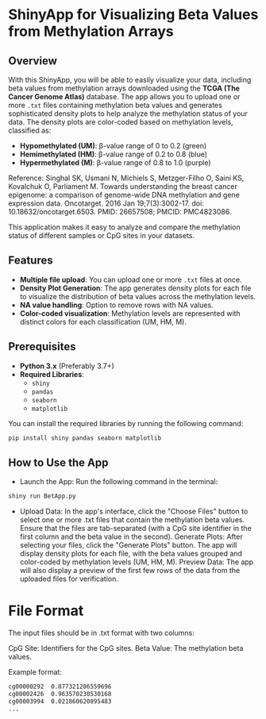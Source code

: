 # ShinyApp for Visualizing Beta Values from Methylation Arrays

## Overview

With this ShinyApp, you will be able to easily visualize your data, including beta values from methylation arrays downloaded using the **TCGA (The Cancer Genome Atlas)** database. The app allows you to upload one or more `.txt` files containing methylation beta values and generates sophisticated density plots to help analyze the methylation status of your data. The density plots are color-coded based on methylation levels, classified as:
- **Hypomethylated (UM)**: β-value range of 0 to 0.2 (green)
- **Hemimethylated (HM)**: β-value range of 0.2 to 0.8 (blue)
- **Hypermethylated (M)**: β-value range of 0.8 to 1.0 (purple)

Reference: Singhal SK, Usmani N, Michiels S, Metzger-Filho O, Saini KS, Kovalchuk O, Parliament M. Towards understanding the breast cancer epigenome: a comparison of genome-wide DNA methylation and gene expression data. Oncotarget. 2016 Jan 19;7(3):3002-17. doi: 10.18632/oncotarget.6503. PMID: 26657508; PMCID: PMC4823086.

This application makes it easy to analyze and compare the methylation status of different samples or CpG sites in your datasets.

## Features
- **Multiple file upload**: You can upload one or more `.txt` files at once.
- **Density Plot Generation**: The app generates density plots for each file to visualize the distribution of beta values across the methylation levels.
- **NA value handling**: Option to remove rows with NA values.
- **Color-coded visualization**: Methylation levels are represented with distinct colors for each classification (UM, HM, M).

## Prerequisites

- **Python 3.x** (Preferably 3.7+)
- **Required Libraries**:
  - `shiny` 
  - `pandas` 
  - `seaborn` 
  - `matplotlib` 

You can install the required libraries by running the following command:

```bash 
pip install shiny pandas seaborn matplotlib
```

## How to Use the App

- Launch the App:
Run the following command in the terminal:
```bash 
shiny run BetApp.py
```
- Upload Data:
In the app's interface, click the "Choose Files" button to select one or more .txt files that contain the methylation beta values. Ensure that the files are tab-separated (with a CpG site identifier in the first column and the beta value in the second).
Generate Plots:
After selecting your files, click the "Generate Plots" button. The app will display density plots for each file, with the beta values grouped and color-coded by methylation levels (UM, HM, M).
Preview Data:
The app will also display a preview of the first few rows of the data from the uploaded files for verification.

# File Format

The input files should be in .txt format with two columns:

CpG Site: Identifiers for the CpG sites.
Beta Value: The methylation beta values.

Example format:
```bash
cg00000292  0.877321206559696
cg00002426  0.963570230530168
cg00003994  0.021860620895483
...

```
